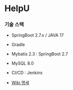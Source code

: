 # HelpU

### 기술 스택

- SpringBoot 2.7.x / JAVA 17
- Gradle
- Mybatis 2.3 : SpringBoot 2.7
- MySQL 8.0
- CI/CD : Jenkins

- [Wiki 명세 ](https://github.com/f-lab-edu/HelpU/wiki)